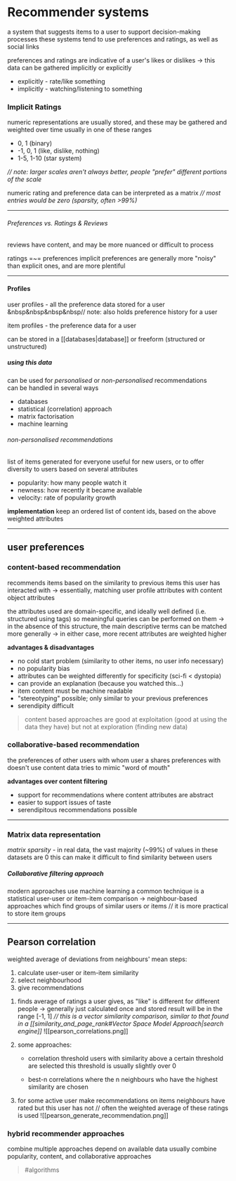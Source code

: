 # Recommender systems
a system that suggests items to a user to support decision-making processes
these systems tend to use preferences and ratings, as well as social links

preferences and ratings are indicative of a user's likes or dislikes
-> this data can be gathered implicitly or explicitly
- explicitly - rate/like something
- implicitly - watching/listening to something

### Implicit Ratings
numeric representations are usually stored, and these may be gathered and weighted over time
usually in one of these ranges
- 0, 1 (binary)
- -1, 0, 1 (like, dislike, nothing)
- 1-5, 1-10 (star system)


_// note: larger scales aren't always better, people "prefer" different portions of the scale_

numeric rating and preference data can be interpreted as a matrix
_// most entries would be zero (sparsity, often >99%)_

---
###### Preferences vs. Ratings & Reviews
reviews have content, and may be more nuanced or difficult to process

ratings =~= preferences
implicit preferences are generally more "noisy" than explicit ones, and are more plentiful

---
#### Profiles
user profiles - all the preference data stored for a user				
&nbsp&nbsp&nbsp&nbsp// note: also holds preference history for a user

item profiles - the preference data for a user

can be stored in a [[databases|database]] or freeform (structured or unstructured)

##### using this data

can be used for _personalised_ or _non-personalised_ recommendations  
can be handled in several ways
- databases
- statistical (correlation) approach
- matrix factorisation
- machine learning

###### non-personalised recommendations
list of items generated for everyone
useful for new users, or to offer diversity to users
based on several attributes
- popularity: how many people watch it
- newness: how recently it became available
- velocity: rate of popularity growth

**implementation**
keep an ordered list of content ids, based on the above weighted attributes

---
## user preferences
### content-based recommendation
recommends items based on the similarity to previous items this user has interacted with
-> essentially, matching user profile attributes with content object attributes

the attributes used are domain-specific, and ideally well defined (i.e. structured using tags) so meaningful queries can be performed on them
-> in the absence of this structure, the main descriptive terms can be matched more generally
-> in either case, more recent attributes are weighted higher

**advantages & disadvantages**
- no cold start problem (similarity to other items, no user info necessary)
- no popularity bias
- attributes can be weighted differently for specificity (sci-fi < dystopia)
- can provide an explanation (because you watched this...)
- item content must be machine readable
- "stereotyping" possible; only similar to your previous preferences
- serendipity difficult

> content based approaches are good at exploitation (good at using the data they have) but not at exploration (finding new data)

### collaborative-based recommendation
the preferences of other users with whom user a shares preferences with
doesn't use content data
tries to mimic "word of mouth"

**advantages over content filtering**
- support for recommendations where content attributes are abstract
- easier to support issues of taste
- serendipitous recommendations possible

---
### Matrix data representation
*matrix sparsity* - in real data, the vast majority (~99%) of values in these datasets are 0
this can make it difficult to find similarity between users

##### Collaborative filtering approach
modern approaches use machine learning
a common technique is a statistical user-user or item-item comparison
-> neighbour-based approaches which find groups of similar users or items
// it is more practical to store item groups

---
## Pearson correlation
weighted average of deviations from neighbours' mean
steps:
1) calculate user-user or item-item similarity
2) select neighbourhood
3) give recommendations

1. finds average of ratings a user gives, as "like" is different for different people -> generally just calculated once and stored
   result will be in the range \[-1, 1\]
   _// this is a vector similarity comparison, similar to that found in a [[similarity_and_page_rank#Vector Space Model Approach|search engine]]_
![[pearson_correlations.png]]

2. some approaches:
	- correlation threshold
    users with similarity above a certain threshold are selected
    this threshold is usually slightly over 0

	- best-n correlations
    where the n neighbours who have the highest similarity are chosen

3. for some active user
   make recommendations on items neighbours have rated but this user has not
   // often the weighted average of these ratings is used
![[pearson_generate_recommendation.png]]

### hybrid recommender approaches
combine multiple approaches
depend on available data
usually combine popularity, content, and collaborative approaches

> #algorithms 